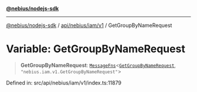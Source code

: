 [**@nebius/nodejs-sdk**](../../../../../README.md)

***

[@nebius/nodejs-sdk](../../../../../README.md) / [api/nebius/iam/v1](../README.md) / GetGroupByNameRequest

# Variable: GetGroupByNameRequest

> **GetGroupByNameRequest**: [`MessageFns`](../../../../../runtime/protos/core/interfaces/MessageFns.md)\<[`GetGroupByNameRequest`](../interfaces/GetGroupByNameRequest.md), `"nebius.iam.v1.GetGroupByNameRequest"`\>

Defined in: src/api/nebius/iam/v1/index.ts:11879
